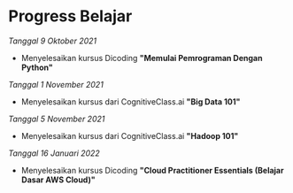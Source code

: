 # Progress Belajar
*Tanggal 9 Oktober 2021* 
- Menyelesaikan kursus Dicoding **"Memulai Pemrograman Dengan Python"**


*Tanggal 1 November 2021*
- Menyelesaikan kursus dari CognitiveClass.ai **"Big Data 101"**


*Tanggal 5 November 2021*
- Menyelesaikan kursus dari CognitiveClass.ai **"Hadoop 101"**


*Tanggal 16 Januari 2022*
- Menyelesaikan kursus Dicoding **"Cloud Practitioner Essentials (Belajar Dasar AWS Cloud)"**
